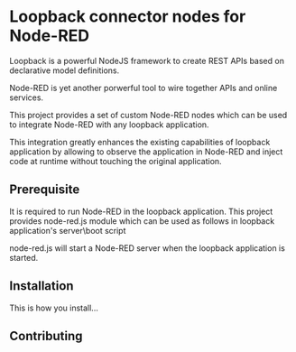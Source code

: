 # Loopback connector nodes for Node-RED

Loopback is a powerful NodeJS framework to create REST APIs based on declarative 
model definitions. 

Node-RED is yet another porwerful tool to wire together APIs and online services.

This project provides a set of custom Node-RED nodes which can be used to integrate 
Node-RED with any loopback application. 

This integration greatly enhances the existing capabilities of loopback application
by allowing to observe the application in Node-RED and inject code at runtime 
without touching the original application.

## Prerequisite

It is required to run Node-RED in the loopback application. This project provides 
node-red.js module which can be used as follows in loopback application's server\boot 
script

node-red.js will start a Node-RED server when the loopback application is started.

## Installation
This is how you install...
## Contributing